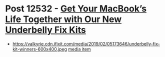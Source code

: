 # Post 12532 - [Get Your MacBook&#8217;s Life Together with Our New Underbelly Fix Kits](https://www.ifixit.com/News/12532/macbook-pro-feet-kits)

- https://valkyrie.cdn.ifixit.com/media/2019/02/05173646/underbelly-fix-kit-winners-600x400.jpeg [media item](media-27460.md)